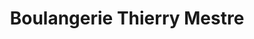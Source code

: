 ---
title: "Boulangerie Thierry Mestre"
url: /talairan/boulangerie-thierry-mestre/
shop: boulangerie
---